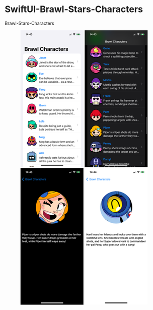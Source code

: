 # SwiftUI-Brawl-Stars-Characters
 Brawl-Stars-Characters



 <p align="center">
<a href = ""><img src="https://github.com/mahmut-salih-cicek/SwiftUI-Brawl-Stars-Characters/blob/main/Assets.xcassets/image4.png?raw=true" width="200px"></a>
<a href = ""><img src="https://github.com/mahmut-salih-cicek/SwiftUI-Brawl-Stars-Characters/blob/main/Assets.xcassets/image2.png?raw=true" width="200px"></a>
<a href = ""><img src="https://github.com/mahmut-salih-cicek/SwiftUI-Brawl-Stars-Characters/blob/main/Assets.xcassets/image1.png?raw=true" width="200px"></a>
<a href = ""><img src="https://github.com/mahmut-salih-cicek/SwiftUI-Brawl-Stars-Characters/blob/main/Assets.xcassets/image0.png?raw=true" width="200px"></a>

</p>
